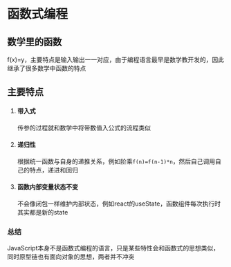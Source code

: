 # 函数式编程

## 数学里的函数

f(x)=y，主要特点是输入输出一一对应，由于编程语言最早是数学教开发的，因此继承了很多数学中函数的特点

## 主要特点

1. #### 带入式

   传参的过程就和数学中将带数值入公式的流程类似

2. #### 递归性

   根据统一函数与自身的递推关系，例如阶乘`f(n)=f(n-1)*n`，然后自己调用自己的特点，递进和回归

3. #### 函数内部变量状态不变

   不会像闭包一样维护内部状态，例如react的useState，函数组件每次执行时其实都是新的state

### 总结

JavaScript本身不是函数式编程的语言，只是某些特性会和函数式的思想类似，同时原型链也有面向对象的思想，两者并不冲突

